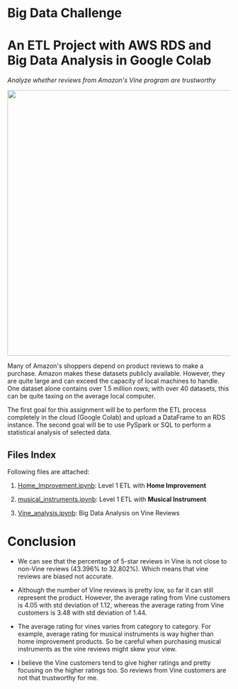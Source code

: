 # Big Data Challenge

# An ETL Project with AWS RDS and Big Data Analysis in Google Colab

*Analyze whether reviews from Amazon's Vine program are trustworthy*

<img src="https://thewanderingclouddotblog.files.wordpress.com/2020/07/amazonvine.png" width=600>

Many of Amazon's shoppers depend on product reviews to make a purchase. Amazon makes these datasets publicly available. However, they are quite large and can exceed the capacity of local machines to handle. One dataset alone contains over 1.5 million rows; with over 40 datasets, this can be quite taxing on the average local computer.

The first goal for this assignment will be to perform the ETL process completely in the cloud (Google Colab) and upload a DataFrame to an RDS instance. The second goal will be to use PySpark or SQL to perform a statistical analysis of selected data.

## Files Index

Following files are attached:

1. <a href="https://github.com/mirahmed07/big-data-challenge/blob/master/level-1/Home_Improvement.ipynb">Home_Improvement.ipynb</a>: Level 1 ETL with **Home Improvement**

2. <a href="https://github.com/mirahmed07/big-data-challenge/blob/master/level-1/musical_instruments.ipynb">musical_instruments.ipynb</a>: Level 1 ETL with **Musical Instrument**

3. <a href="https://github.com/mirahmed07/big-data-challenge/blob/master/level-2/Vine_analysis.ipynb">Vine_analysis.ipynb</a>: Big Data Analysis on Vine Reviews


# Conclusion

* We can see that the percentage of 5-star reviews in Vine is not close to non-Vine reviews (43.396% to 32.802%). Which means that vine reviews are biased not accurate.

* Although the number of Vine reviews is pretty low, so far it can still represent the product. However, the average rating from Vine customers is 4.05  with std deviation of 1.12, whereas the average rating from Vine customers is 3.48 with std deviation of 1.44.

* The average rating for vines varies from category to category. For example, average rating for musical instruments is way higher than home improvement products. So be careful when purchasing musical instruments as the vine reviews might skew your view.

* I believe the Vine customers tend to give higher ratings and pretty focusing on the higher ratings too. So reviews from Vine customers are not that trustworthy for me.
